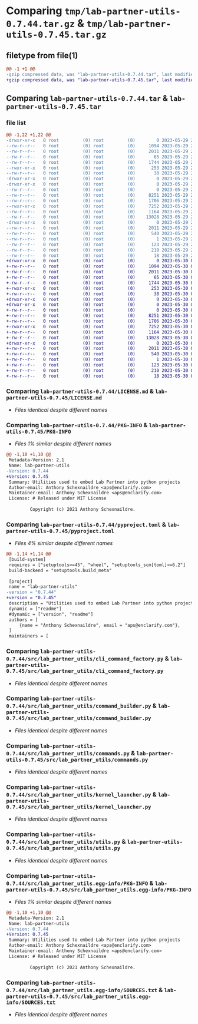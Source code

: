# Comparing `tmp/lab-partner-utils-0.7.44.tar.gz` & `tmp/lab-partner-utils-0.7.45.tar.gz`

## filetype from file(1)

```diff
@@ -1 +1 @@
-gzip compressed data, was "lab-partner-utils-0.7.44.tar", last modified: Mon May 29 23:28:49 2023, max compression
+gzip compressed data, was "lab-partner-utils-0.7.45.tar", last modified: Tue May 30 00:35:23 2023, max compression
```

## Comparing `lab-partner-utils-0.7.44.tar` & `lab-partner-utils-0.7.45.tar`

### file list

```diff
@@ -1,22 +1,22 @@
-drwxr-xr-x   0 root         (0) root         (0)        0 2023-05-29 23:28:49.823373 lab-partner-utils-0.7.44/
--rw-r--r--   0 root         (0) root         (0)     1094 2023-05-29 23:28:12.000000 lab-partner-utils-0.7.44/LICENSE.md
--rw-r--r--   0 root         (0) root         (0)     2011 2023-05-29 23:28:49.823373 lab-partner-utils-0.7.44/PKG-INFO
--rw-r--r--   0 root         (0) root         (0)       65 2023-05-29 23:28:12.000000 lab-partner-utils-0.7.44/README.md
--rw-r--r--   0 root         (0) root         (0)     1744 2023-05-29 23:28:43.000000 lab-partner-utils-0.7.44/pyproject.toml
--rwxr-xr-x   0 root         (0) root         (0)      253 2023-05-29 23:28:12.000000 lab-partner-utils-0.7.44/run.sh
--rw-r--r--   0 root         (0) root         (0)       38 2023-05-29 23:28:49.823373 lab-partner-utils-0.7.44/setup.cfg
-drwxr-xr-x   0 root         (0) root         (0)        0 2023-05-29 23:28:49.819373 lab-partner-utils-0.7.44/src/
-drwxr-xr-x   0 root         (0) root         (0)        0 2023-05-29 23:28:49.823373 lab-partner-utils-0.7.44/src/lab_partner_utils/
--rw-r--r--   0 root         (0) root         (0)        0 2023-05-29 23:28:12.000000 lab-partner-utils-0.7.44/src/lab_partner_utils/__init__.py
--rw-r--r--   0 root         (0) root         (0)     8251 2023-05-29 23:28:12.000000 lab-partner-utils-0.7.44/src/lab_partner_utils/cli_command_factory.py
--rw-r--r--   0 root         (0) root         (0)     1706 2023-05-29 23:28:12.000000 lab-partner-utils-0.7.44/src/lab_partner_utils/command_builder.py
--rwxr-xr-x   0 root         (0) root         (0)     7252 2023-05-29 23:28:12.000000 lab-partner-utils-0.7.44/src/lab_partner_utils/commands.py
--rw-r--r--   0 root         (0) root         (0)     1164 2023-05-29 23:28:12.000000 lab-partner-utils-0.7.44/src/lab_partner_utils/kernel_launcher.py
--rw-r--r--   0 root         (0) root         (0)    13028 2023-05-29 23:28:12.000000 lab-partner-utils-0.7.44/src/lab_partner_utils/utils.py
-drwxr-xr-x   0 root         (0) root         (0)        0 2023-05-29 23:28:49.823373 lab-partner-utils-0.7.44/src/lab_partner_utils.egg-info/
--rw-r--r--   0 root         (0) root         (0)     2011 2023-05-29 23:28:49.000000 lab-partner-utils-0.7.44/src/lab_partner_utils.egg-info/PKG-INFO
--rw-r--r--   0 root         (0) root         (0)      540 2023-05-29 23:28:49.000000 lab-partner-utils-0.7.44/src/lab_partner_utils.egg-info/SOURCES.txt
--rw-r--r--   0 root         (0) root         (0)        1 2023-05-29 23:28:49.000000 lab-partner-utils-0.7.44/src/lab_partner_utils.egg-info/dependency_links.txt
--rw-r--r--   0 root         (0) root         (0)      123 2023-05-29 23:28:49.000000 lab-partner-utils-0.7.44/src/lab_partner_utils.egg-info/entry_points.txt
--rw-r--r--   0 root         (0) root         (0)      210 2023-05-29 23:28:49.000000 lab-partner-utils-0.7.44/src/lab_partner_utils.egg-info/requires.txt
--rw-r--r--   0 root         (0) root         (0)       18 2023-05-29 23:28:49.000000 lab-partner-utils-0.7.44/src/lab_partner_utils.egg-info/top_level.txt
+drwxr-xr-x   0 root         (0) root         (0)        0 2023-05-30 00:35:23.623244 lab-partner-utils-0.7.45/
+-rw-r--r--   0 root         (0) root         (0)     1094 2023-05-30 00:34:39.000000 lab-partner-utils-0.7.45/LICENSE.md
+-rw-r--r--   0 root         (0) root         (0)     2011 2023-05-30 00:35:23.623244 lab-partner-utils-0.7.45/PKG-INFO
+-rw-r--r--   0 root         (0) root         (0)       65 2023-05-30 00:34:39.000000 lab-partner-utils-0.7.45/README.md
+-rw-r--r--   0 root         (0) root         (0)     1744 2023-05-30 00:35:16.000000 lab-partner-utils-0.7.45/pyproject.toml
+-rwxr-xr-x   0 root         (0) root         (0)      253 2023-05-30 00:34:39.000000 lab-partner-utils-0.7.45/run.sh
+-rw-r--r--   0 root         (0) root         (0)       38 2023-05-30 00:35:23.623244 lab-partner-utils-0.7.45/setup.cfg
+drwxr-xr-x   0 root         (0) root         (0)        0 2023-05-30 00:35:23.619244 lab-partner-utils-0.7.45/src/
+drwxr-xr-x   0 root         (0) root         (0)        0 2023-05-30 00:35:23.623244 lab-partner-utils-0.7.45/src/lab_partner_utils/
+-rw-r--r--   0 root         (0) root         (0)        0 2023-05-30 00:34:39.000000 lab-partner-utils-0.7.45/src/lab_partner_utils/__init__.py
+-rw-r--r--   0 root         (0) root         (0)     8251 2023-05-30 00:34:39.000000 lab-partner-utils-0.7.45/src/lab_partner_utils/cli_command_factory.py
+-rw-r--r--   0 root         (0) root         (0)     1706 2023-05-30 00:34:39.000000 lab-partner-utils-0.7.45/src/lab_partner_utils/command_builder.py
+-rwxr-xr-x   0 root         (0) root         (0)     7252 2023-05-30 00:34:39.000000 lab-partner-utils-0.7.45/src/lab_partner_utils/commands.py
+-rw-r--r--   0 root         (0) root         (0)     1164 2023-05-30 00:34:39.000000 lab-partner-utils-0.7.45/src/lab_partner_utils/kernel_launcher.py
+-rw-r--r--   0 root         (0) root         (0)    13028 2023-05-30 00:34:39.000000 lab-partner-utils-0.7.45/src/lab_partner_utils/utils.py
+drwxr-xr-x   0 root         (0) root         (0)        0 2023-05-30 00:35:23.623244 lab-partner-utils-0.7.45/src/lab_partner_utils.egg-info/
+-rw-r--r--   0 root         (0) root         (0)     2011 2023-05-30 00:35:23.000000 lab-partner-utils-0.7.45/src/lab_partner_utils.egg-info/PKG-INFO
+-rw-r--r--   0 root         (0) root         (0)      540 2023-05-30 00:35:23.000000 lab-partner-utils-0.7.45/src/lab_partner_utils.egg-info/SOURCES.txt
+-rw-r--r--   0 root         (0) root         (0)        1 2023-05-30 00:35:23.000000 lab-partner-utils-0.7.45/src/lab_partner_utils.egg-info/dependency_links.txt
+-rw-r--r--   0 root         (0) root         (0)      123 2023-05-30 00:35:23.000000 lab-partner-utils-0.7.45/src/lab_partner_utils.egg-info/entry_points.txt
+-rw-r--r--   0 root         (0) root         (0)      210 2023-05-30 00:35:23.000000 lab-partner-utils-0.7.45/src/lab_partner_utils.egg-info/requires.txt
+-rw-r--r--   0 root         (0) root         (0)       18 2023-05-30 00:35:23.000000 lab-partner-utils-0.7.45/src/lab_partner_utils.egg-info/top_level.txt
```

### Comparing `lab-partner-utils-0.7.44/LICENSE.md` & `lab-partner-utils-0.7.45/LICENSE.md`

 * *Files identical despite different names*

### Comparing `lab-partner-utils-0.7.44/PKG-INFO` & `lab-partner-utils-0.7.45/PKG-INFO`

 * *Files 1% similar despite different names*

```diff
@@ -1,10 +1,10 @@
 Metadata-Version: 2.1
 Name: lab-partner-utils
-Version: 0.7.44
+Version: 0.7.45
 Summary: Utilities used to embed Lab Partner into python projects
 Author-email: Anthony Schexnaildre <aps@enclarify.com>
 Maintainer-email: Anthony Schexnaildre <aps@enclarify.com>
 License: # Released under MIT License
         
         Copyright (c) 2021 Anthony Schexnaildre.
```

### Comparing `lab-partner-utils-0.7.44/pyproject.toml` & `lab-partner-utils-0.7.45/pyproject.toml`

 * *Files 4% similar despite different names*

```diff
@@ -1,14 +1,14 @@
 [build-system]
 requires = ["setuptools>=45", "wheel", "setuptools_scm[toml]>=6.2"]
 build-backend = "setuptools.build_meta"
 
 [project]
 name = "lab-partner-utils"
-version = "0.7.44"
+version = "0.7.45"
 description = "Utilities used to embed Lab Partner into python projects"
 dynamic = ["readme"]
 #dynamic = ["version", "readme"]
 authors = [
     {name = "Anthony Schexnaildre", email = "aps@enclarify.com"},
 ]
 maintainers = [
```

### Comparing `lab-partner-utils-0.7.44/src/lab_partner_utils/cli_command_factory.py` & `lab-partner-utils-0.7.45/src/lab_partner_utils/cli_command_factory.py`

 * *Files identical despite different names*

### Comparing `lab-partner-utils-0.7.44/src/lab_partner_utils/command_builder.py` & `lab-partner-utils-0.7.45/src/lab_partner_utils/command_builder.py`

 * *Files identical despite different names*

### Comparing `lab-partner-utils-0.7.44/src/lab_partner_utils/commands.py` & `lab-partner-utils-0.7.45/src/lab_partner_utils/commands.py`

 * *Files identical despite different names*

### Comparing `lab-partner-utils-0.7.44/src/lab_partner_utils/kernel_launcher.py` & `lab-partner-utils-0.7.45/src/lab_partner_utils/kernel_launcher.py`

 * *Files identical despite different names*

### Comparing `lab-partner-utils-0.7.44/src/lab_partner_utils/utils.py` & `lab-partner-utils-0.7.45/src/lab_partner_utils/utils.py`

 * *Files identical despite different names*

### Comparing `lab-partner-utils-0.7.44/src/lab_partner_utils.egg-info/PKG-INFO` & `lab-partner-utils-0.7.45/src/lab_partner_utils.egg-info/PKG-INFO`

 * *Files 1% similar despite different names*

```diff
@@ -1,10 +1,10 @@
 Metadata-Version: 2.1
 Name: lab-partner-utils
-Version: 0.7.44
+Version: 0.7.45
 Summary: Utilities used to embed Lab Partner into python projects
 Author-email: Anthony Schexnaildre <aps@enclarify.com>
 Maintainer-email: Anthony Schexnaildre <aps@enclarify.com>
 License: # Released under MIT License
         
         Copyright (c) 2021 Anthony Schexnaildre.
```

### Comparing `lab-partner-utils-0.7.44/src/lab_partner_utils.egg-info/SOURCES.txt` & `lab-partner-utils-0.7.45/src/lab_partner_utils.egg-info/SOURCES.txt`

 * *Files identical despite different names*

